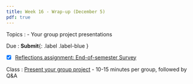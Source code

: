 ```yaml
---
title: Week 16 - Wrap-up (December 5)
pdf: true
---
```

Topics
: - Your group project presentations

Due
: **Submit**{: .label .label-blue }
  - [x] [Reflections assignment: End-of-semester Survey](https://forms.office.com/r/LRuh5EJVqN)

Class
: [Present your group project](https://hist5152.github.io/fall22/assignments/#project-proposal-part-iii-the-outcome) - 10-15 minutes per group, followed by Q&A